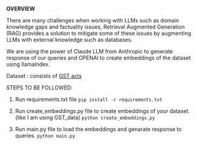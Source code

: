 **OVERVIEW**

There are many challenges when working with LLMs such as domain knowledge gaps and factuality issues, Retrieval Augmented Generation (RAG) provides a solution to mitigate some of these issues by augmenting LLMs with external knowledge such as databases.

We are using the power of Claude LLM from Anthropic to generate response of our queries and OPENAI to create embeddings of the dataset using llamaIndex. 

Dataset : consists of [GST acts](https://taxinformation.cbic.gov.in/)

STEPS TO BE FOLLOWED: 

1. Run requirements.txt file ```pip install -r requirements.txt```
  
2. Run create_embeddings.py file to create embeddings of your dataset. (like I am using GST_data)
  ```python create_embeddings.py```

3. Run main.py file to load the embeddings and genarate response to queries.
   ```python main.py```
